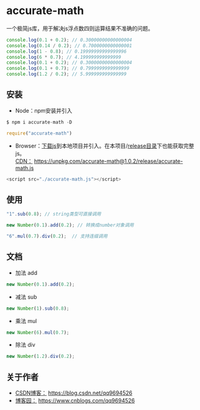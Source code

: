 # accurate-math
一个极简js库，用于解决js浮点数四则运算结果不准确的问题。
```javascript
console.log(0.1 + 0.2); // 0.30000000000000004
console.log(0.14 / 0.2); // 0.7000000000000001
console.log(1 - 0.8); // 0.19999999999999996 
console.log(6 * 0.7); // 4.199999999999999 
console.log(0.1 + 0.2); // 0.30000000000000004 
console.log(0.1 + 0.7); // 0.7999999999999999 
console.log(1.2 / 0.2); // 5.999999999999999
```
## 安装
- Node：npm安装并引入
```javascript
$ npm i accurate-math -D

require("accurate-math")
```
- Browser：[下载js](https://github.com/qq9694526/accurate-math/releases)到本地项目并引入。在本项目/[release目录](https://github.com/qq9694526/accurate-math/tree/master/release)下也能获取完整js。   
[CDN：](https://unpkg.com/accurate-math@1.0.2/release/accurate-math.js) https://unpkg.com/accurate-math@1.0.2/release/accurate-math.js
```javascript
<script src="./accurate-math.js"></script>
```
## 使用
```javascript
"1".sub(0.8); // string类型可直接调用

new Number(0.1).add(0.2); // 转换成number对象调用

"6".mul(0.7).div(0.2);  // 支持连缀调用

```
## 文档
- 加法 add
```javascript
new Number(0.1).add(0.2);
```
- 减法 sub
```javascript
new Number(1).sub(0.8);
```
- 乘法 mul
```javascript
new Number(6).mul(0.7);
```
- 除法 div
```javascript
new Number(1.2).div(0.2);
```
## 关于作者
- [CSDN博客：](https://blog.csdn.net/qq9694526) https://blog.csdn.net/qq9694526
- [博客园：](https://www.cnblogs.com/qq9694526/) https://www.cnblogs.com/qq9694526
